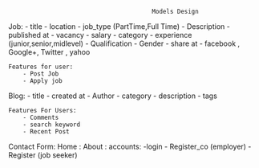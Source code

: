                                             Models Design
Job:
    - title
    - location
    - job_type (PartTime,Full Time)
    - Description
    - published at
    - vacancy
    - salary
    - category
    - experience (junior,senior,midlevel)
    - Qualification
    - Gender
    - share at
        - facebook , Google+, Twitter , yahoo
    
    Features for user:
        - Post Job
        - Apply job


Blog: 
    - title
    - created at
    - Author
    - category
    - description
    - tags
    
    
    Features For Users:
        - Comments
        - search keyword
        - Recent Post


Contact Form:
Home :
About :
accounts:
    -login
    - Register_co (employer)
    - Register (job seeker)